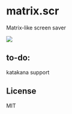 matrix.scr
==========

Matrix-like screen saver

![](screenshot.png)

to-do:
------
katakana support

License
-------

MIT
